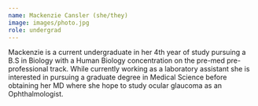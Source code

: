 ```yaml
---
name: Mackenzie Cansler (she/they)
image: images/photo.jpg
role: undergrad
---
```


Mackenzie is a current undergraduate in her 4th year of study pursuing a B.S in Biology with a Human Biology concentration on the pre-med pre-professional track. While currently working as a laboratory assistant she is interested in pursuing a graduate degree in Medical Science before obtaining her MD where she hope to study ocular glaucoma as an Ophthalmologist.




